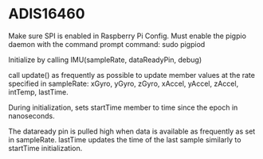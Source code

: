 # ADIS16460
Make sure SPI is enabled in Raspberry Pi Config. Must enable the pigpio daemon with the command prompt command: sudo pigpiod

Initialize by calling IMU(sampleRate, dataReadyPin, debug)

call update() as frequently as possible to update member values at the rate specified in sampleRate: xGyro, yGyro, zGyro, xAccel, yAccel, zAccel, intTemp, lastTime.

During initialization, sets startTime member to time since the epoch in nanoseconds. 

The dataready pin is pulled high when data is available as frequently as set in sampleRate. lastTime updates the time of the last sample similarly to startTime initialization. 

